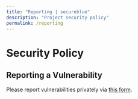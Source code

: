 ```yaml
---
title: "Reporting | secureblue"
description: "Project security policy"
permalink: /reporting
---
```


# Security Policy

## Reporting a Vulnerability

Please report vulnerabilities privately via [this form](https://github.com/secureblue/secureblue/security/advisories/new).
